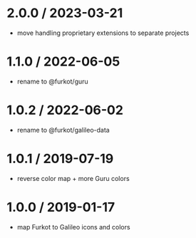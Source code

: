 
2.0.0 / 2023-03-21
==================

 * move handling proprietary extensions to separate projects

1.1.0 / 2022-06-05
==================

 * rename to @furkot/guru

1.0.2 / 2022-06-02
==================

 * rename to @furkot/galileo-data

1.0.1 / 2019-07-19
==================

 * reverse color map + more Guru colors

1.0.0 / 2019-01-17
==================

 * map Furkot to Galileo icons and colors
